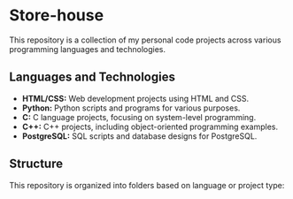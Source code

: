 # Store-house

This repository is a collection of my personal code projects across various programming languages and technologies. 

## Languages and Technologies

* **HTML/CSS:**  Web development projects using HTML and CSS.
* **Python:** Python scripts and programs for various purposes.
* **C:**  C language projects, focusing on system-level programming.
* **C++:**  C++ projects, including object-oriented programming examples.
* **PostgreSQL:**  SQL scripts and database designs for PostgreSQL.

## Structure

This repository is organized into folders based on language or project type:

